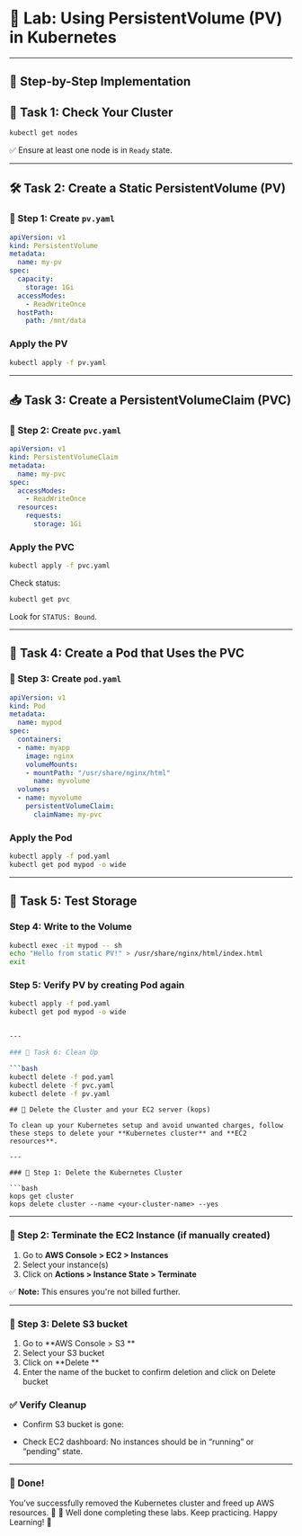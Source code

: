 # 🧪 Lab: Using PersistentVolume (PV) in Kubernetes

---

## 🧩 Step-by-Step Implementation
## 🧰 Task 1: Check Your Cluster

```bash
kubectl get nodes
````

✅ Ensure at least one node is in `Ready` state.

---

## 🛠️ Task 2: Create a Static PersistentVolume (PV)

### 📝 Step 1: Create `pv.yaml`

```yaml
apiVersion: v1
kind: PersistentVolume
metadata:
  name: my-pv
spec:
  capacity:
    storage: 1Gi
  accessModes:
    - ReadWriteOnce
  hostPath:
    path: /mnt/data
```

### Apply the PV

```bash
kubectl apply -f pv.yaml
```

---

## 📥 Task 3: Create a PersistentVolumeClaim (PVC)

### 📝 Step 2: Create `pvc.yaml`

```yaml
apiVersion: v1
kind: PersistentVolumeClaim
metadata:
  name: my-pvc
spec:
  accessModes:
    - ReadWriteOnce
  resources:
    requests:
      storage: 1Gi
```

### Apply the PVC

```bash
kubectl apply -f pvc.yaml
```

Check status:

```bash
kubectl get pvc
```

Look for `STATUS: Bound`.

---

## 🚀 Task 4: Create a Pod that Uses the PVC

### 📝 Step 3: Create `pod.yaml`

```yaml
apiVersion: v1
kind: Pod
metadata:
  name: mypod
spec:
  containers:
  - name: myapp
    image: nginx
    volumeMounts:
    - mountPath: "/usr/share/nginx/html"
      name: myvolume
  volumes:
  - name: myvolume
    persistentVolumeClaim:
      claimName: my-pvc
```

### Apply the Pod

```bash
kubectl apply -f pod.yaml
kubectl get pod mypod -o wide
```

---

## 🧪 Task 5: Test Storage

### Step 4: Write to the Volume

```bash
kubectl exec -it mypod -- sh
echo "Hello from static PV!" > /usr/share/nginx/html/index.html
exit
```

### Step 5: Verify PV by creating Pod again
```bash
kubectl apply -f pod.yaml
kubectl get pod mypod -o wide


---

### 🧹 Task 6: Clean Up

```bash
kubectl delete -f pod.yaml
kubectl delete -f pvc.yaml
kubectl delete -f pv.yaml
```

```
## 🚮 Delete the Cluster and your EC2 server (kops)

To clean up your Kubernetes setup and avoid unwanted charges, follow these steps to delete your **Kubernetes cluster** and **EC2 resources**.

---

### 🔴 Step 1: Delete the Kubernetes Cluster

```bash
kops get cluster
kops delete cluster --name <your-cluster-name> --yes
````

---

### 🔴 Step 2: Terminate the EC2 Instance (if manually created)

1. Go to **AWS Console > EC2 > Instances**
2. Select your instance(s)
3. Click on **Actions > Instance State > Terminate**

✅ **Note:** This ensures you're not billed further.

---
### 🔴 Step 3: Delete S3 bucket

1. Go to **AWS Console > S3 **
2. Select your S3 bucket
3. Click on **Delete **
4. Enter the name of the bucket to confirm deletion and click on Delete bucket

### ✅ Verify Cleanup

* Confirm S3 bucket is gone:

* Check EC2 dashboard:
  No instances should be in “running” or “pending” state.

---

### 🧹 Done!

You’ve successfully removed the Kubernetes cluster and freed up AWS resources. 🎉
🎉  Well done completing these labs. Keep practicing. Happy Learning! 🚀
```


```

